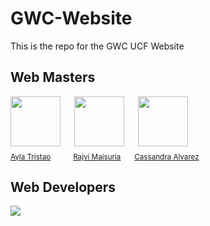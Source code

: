 # GWC-Website
This is the repo for the GWC UCF Website
## Web Masters
<div>
  <img src="https://github.com/Ayla-T.png" width="80px;"/>
  &emsp;
  <img src="https://github.com/rmai21.png" width="80px;"/>
  &emsp;
  <img src="https://github.com/ca764763.png" width="80px;"/>
  &emsp;
  <br />
  <sub><a href="https://github.com/Ayla-T">Ayla Tristao</a></sub>
  &emsp;&emsp;
  <sub><a href="https://github.com/rmai21">Rajvi Maisuria</a></sub>
  &emsp;
  <sub><a href="https://github.com/ca764763">Cassandra Alvarez</a></sub>
</div>


## Web Developers
<a href="https://github.com/girlswhocodeUCF/GWC-Website/graphs/contributors">
  <img align="center" src="https://contrib.rocks/image?max=100&repo=girlswhocodeUCF/GWC-Website" />
</a>
